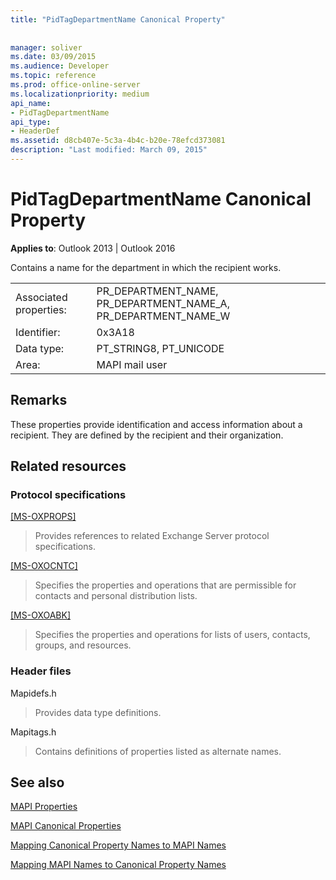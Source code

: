 ```yaml
---
title: "PidTagDepartmentName Canonical Property"
 
 
manager: soliver
ms.date: 03/09/2015
ms.audience: Developer
ms.topic: reference
ms.prod: office-online-server
ms.localizationpriority: medium
api_name:
- PidTagDepartmentName
api_type:
- HeaderDef
ms.assetid: d8cb407e-5c3a-4b4c-b20e-78efcd373081
description: "Last modified: March 09, 2015"
---
```


# PidTagDepartmentName Canonical Property

  
  
**Applies to**: Outlook 2013 | Outlook 2016 
  
Contains a name for the department in which the recipient works. 
  
|||
|:-----|:-----|
|Associated properties:  <br/> |PR_DEPARTMENT_NAME, PR_DEPARTMENT_NAME_A, PR_DEPARTMENT_NAME_W  <br/> |
|Identifier:  <br/> |0x3A18  <br/> |
|Data type:  <br/> |PT_STRING8, PT_UNICODE  <br/> |
|Area:  <br/> |MAPI mail user  <br/> |
   
## Remarks

These properties provide identification and access information about a recipient. They are defined by the recipient and their organization. 
  
## Related resources

### Protocol specifications

[[MS-OXPROPS]](https://msdn.microsoft.com/library/f6ab1613-aefe-447d-a49c-18217230b148%28Office.15%29.aspx)
  
> Provides references to related Exchange Server protocol specifications.
    
[[MS-OXOCNTC]](https://msdn.microsoft.com/library/9b636532-9150-4836-9635-9c9b756c9ccf%28Office.15%29.aspx)
  
> Specifies the properties and operations that are permissible for contacts and personal distribution lists.
    
[[MS-OXOABK]](https://msdn.microsoft.com/library/f4cf9b4c-9232-4506-9e71-2270de217614%28Office.15%29.aspx)
  
> Specifies the properties and operations for lists of users, contacts, groups, and resources.
    
### Header files

Mapidefs.h
  
> Provides data type definitions.
    
Mapitags.h
  
> Contains definitions of properties listed as alternate names.
    
## See also



[MAPI Properties](mapi-properties.md)
  
[MAPI Canonical Properties](mapi-canonical-properties.md)
  
[Mapping Canonical Property Names to MAPI Names](mapping-canonical-property-names-to-mapi-names.md)
  
[Mapping MAPI Names to Canonical Property Names](mapping-mapi-names-to-canonical-property-names.md)

